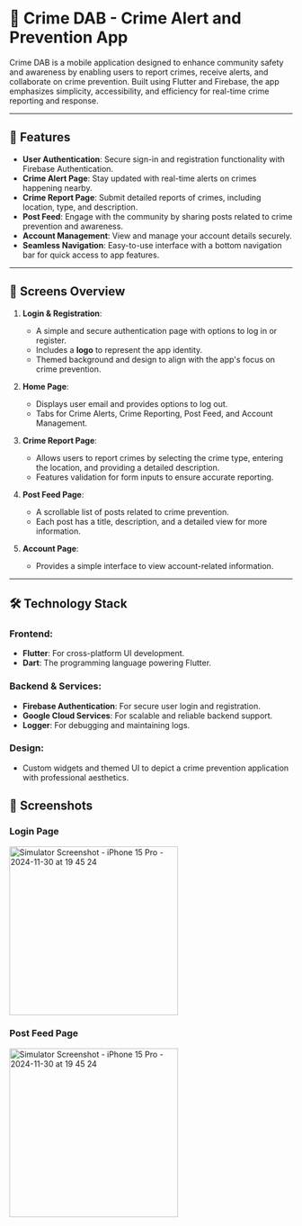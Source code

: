 # 🚨 Crime DAB - Crime Alert and Prevention App

Crime DAB is a mobile application designed to enhance community safety and awareness by enabling users to report crimes, receive alerts, and collaborate on crime prevention. Built using Flutter and Firebase, the app emphasizes simplicity, accessibility, and efficiency for real-time crime reporting and response.

---

## 📱 Features

- **User Authentication**: Secure sign-in and registration functionality with Firebase Authentication.
- **Crime Alert Page**: Stay updated with real-time alerts on crimes happening nearby.
- **Crime Report Page**: Submit detailed reports of crimes, including location, type, and description.
- **Post Feed**: Engage with the community by sharing posts related to crime prevention and awareness.
- **Account Management**: View and manage your account details securely.
- **Seamless Navigation**: Easy-to-use interface with a bottom navigation bar for quick access to app features.

---

## 🌟 Screens Overview

1. **Login & Registration**:
   - A simple and secure authentication page with options to log in or register.
   - Includes a **logo** to represent the app identity.
   - Themed background and design to align with the app's focus on crime prevention.

2. **Home Page**:
   - Displays user email and provides options to log out.
   - Tabs for Crime Alerts, Crime Reporting, Post Feed, and Account Management.

3. **Crime Report Page**:
   - Allows users to report crimes by selecting the crime type, entering the location, and providing a detailed description.
   - Features validation for form inputs to ensure accurate reporting.

4. **Post Feed Page**:
   - A scrollable list of posts related to crime prevention.
   - Each post has a title, description, and a detailed view for more information.

5. **Account Page**:
   - Provides a simple interface to view account-related information.

---

## 🛠️ Technology Stack

### **Frontend**:
- **Flutter**: For cross-platform UI development.
- **Dart**: The programming language powering Flutter.

### **Backend & Services**:
- **Firebase Authentication**: For secure user login and registration.
- **Google Cloud Services**: For scalable and reliable backend support.
- **Logger**: For debugging and maintaining logs.

### **Design**:
- Custom widgets and themed UI to depict a crime prevention application with professional aesthetics.

## 📸 Screenshots

### Login Page

<img src="https://github.com/user-attachments/assets/41d019a5-c2d6-4081-ab01-4a7f19eac2e4" alt="Simulator Screenshot - iPhone 15 Pro - 2024-11-30 at 19 45 24" width="300">

### Post Feed Page

<img src="https://github.com/user-attachments/assets/cef5ebf5-f934-4f50-b57d-37e60a61bbf7" alt="Simulator Screenshot - iPhone 15 Pro - 2024-11-30 at 19 45 24" width="300">




